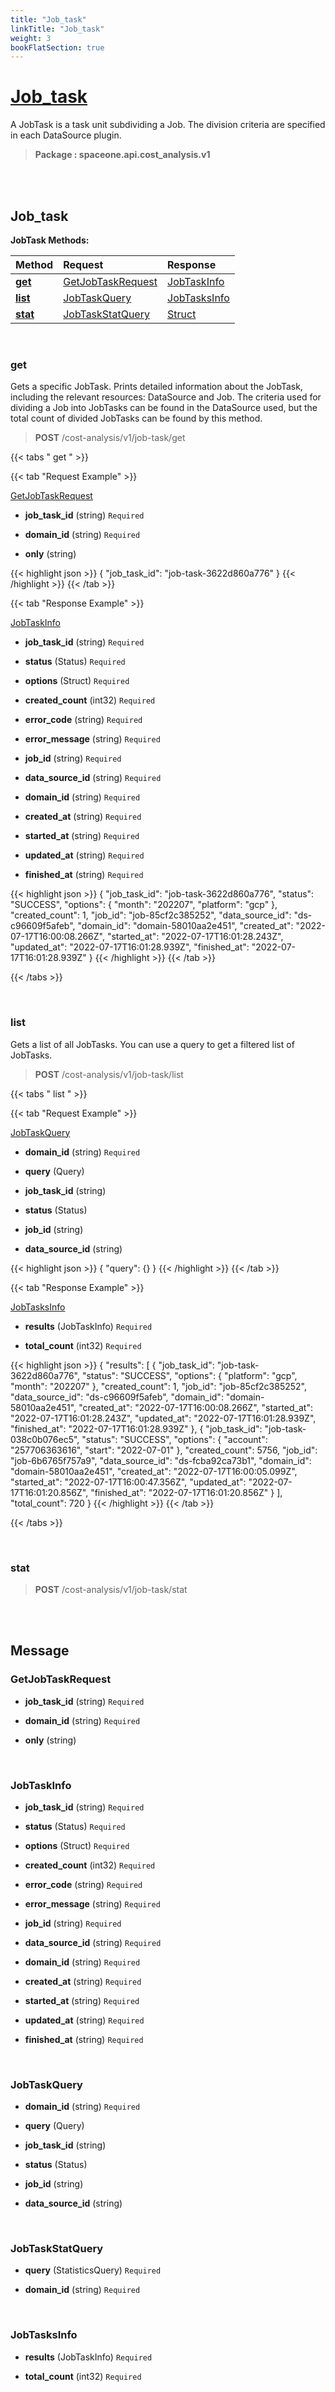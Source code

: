 ```yaml
---
title: "Job_task"
linkTitle: "Job_task"
weight: 3
bookFlatSection: true
---
```

# [Job_task](#Job_task)
A JobTask is a task unit subdividing a Job. The division criteria are specified in each DataSource plugin.


>  **Package : spaceone.api.cost_analysis.v1**

<br>
<br>

## Job_task





**JobTask Methods:**


| Method | Request | Response |
| :----- | :-------- | :-------- |
| [**get**](./JobTask#get) | [GetJobTaskRequest](JobTask#getjobtaskrequest) | [JobTaskInfo](./JobTask#jobtaskinfo) |
| [**list**](./JobTask#list) | [JobTaskQuery](JobTask#jobtaskquery) | [JobTasksInfo](./JobTask#jobtasksinfo) |
| [**stat**](./JobTask#stat) | [JobTaskStatQuery](JobTask#jobtaskstatquery) | [Struct](./JobTask#struct) |



    
<br>

### get

Gets a specific JobTask. Prints detailed information about the JobTask, including the relevant resources: DataSource and Job. The criteria used for dividing a Job into JobTasks can be found in the DataSource used, but the total count of divided JobTasks can be found by this method.



> **POST** /cost-analysis/v1/job-task/get
>





 {{< tabs " get " >}}

 {{< tab "Request Example" >}}



[GetJobTaskRequest](./JobTask#getjobtaskrequest)

* **job_task_id** (string)  `Required` 


* **domain_id** (string)  `Required` 


* **only** (string) 





{{< highlight json >}}
{
   "job_task_id": "job-task-3622d860a776"
}
{{< /highlight >}}
{{< /tab >}}


 {{< tab "Response Example" >}}

[JobTaskInfo](#JOBTASKINFO)
* **job_task_id** (string)  `Required` 

* **status** (Status)  `Required` 

* **options** (Struct)  `Required` 

* **created_count** (int32)  `Required` 

* **error_code** (string)  `Required` 

* **error_message** (string)  `Required` 

* **job_id** (string)  `Required` 

* **data_source_id** (string)  `Required` 

* **domain_id** (string)  `Required` 

* **created_at** (string)  `Required` 

* **started_at** (string)  `Required` 

* **updated_at** (string)  `Required` 

* **finished_at** (string)  `Required` 



{{< highlight json >}}
{
   "job_task_id": "job-task-3622d860a776",
   "status": "SUCCESS",
   "options": {
       "month": "202207",
       "platform": "gcp"
   },
   "created_count": 1,
   "job_id": "job-85cf2c385252",
   "data_source_id": "ds-c96609f5afeb",
   "domain_id": "domain-58010aa2e451",
   "created_at": "2022-07-17T16:00:08.266Z",
   "started_at": "2022-07-17T16:01:28.243Z",
   "updated_at": "2022-07-17T16:01:28.939Z",
   "finished_at": "2022-07-17T16:01:28.939Z"
}
{{< /highlight >}}
{{< /tab >}}


{{< /tabs >}}


    
<br>

### list

Gets a list of all JobTasks. You can use a query to get a filtered list of JobTasks.



> **POST** /cost-analysis/v1/job-task/list
>





 {{< tabs " list " >}}

 {{< tab "Request Example" >}}



[JobTaskQuery](./JobTask#jobtaskquery)

* **domain_id** (string)  `Required` 


* **query** (Query) 


* **job_task_id** (string) 


* **status** (Status) 


* **job_id** (string) 


* **data_source_id** (string) 





{{< highlight json >}}
{
   "query": {}
}
{{< /highlight >}}
{{< /tab >}}


 {{< tab "Response Example" >}}

[JobTasksInfo](#JOBTASKSINFO)
* **results** (JobTaskInfo)  `Required` 

* **total_count** (int32)  `Required` 



{{< highlight json >}}
{
   "results": [
       {
           "job_task_id": "job-task-3622d860a776",
           "status": "SUCCESS",
           "options": {
               "platform": "gcp",
               "month": "202207"
           },
           "created_count": 1,
           "job_id": "job-85cf2c385252",
           "data_source_id": "ds-c96609f5afeb",
           "domain_id": "domain-58010aa2e451",
           "created_at": "2022-07-17T16:00:08.266Z",
           "started_at": "2022-07-17T16:01:28.243Z",
           "updated_at": "2022-07-17T16:01:28.939Z",
           "finished_at": "2022-07-17T16:01:28.939Z"
       },
       {
           "job_task_id": "job-task-038c0b076ec5",
           "status": "SUCCESS",
           "options": {
               "account": "257706363616",
               "start": "2022-07-01"
           },
           "created_count": 5756,
           "job_id": "job-6b6765f757a9",
           "data_source_id": "ds-fcba92ca73b1",
           "domain_id": "domain-58010aa2e451",
           "created_at": "2022-07-17T16:00:05.099Z",
           "started_at": "2022-07-17T16:00:47.356Z",
           "updated_at": "2022-07-17T16:01:20.856Z",
           "finished_at": "2022-07-17T16:01:20.856Z"
       }
   ],
   "total_count": 720
}
{{< /highlight >}}
{{< /tab >}}


{{< /tabs >}}


    
<br>

### stat





> **POST** /cost-analysis/v1/job-task/stat
>






    


<br>
<br>

## Message



### GetJobTaskRequest
* **job_task_id** (string)  `Required` 

    
* **domain_id** (string)  `Required` 

    
* **only** (string) 

    <br>

### JobTaskInfo
* **job_task_id** (string)  `Required` 

    
* **status** (Status)  `Required` 

    
* **options** (Struct)  `Required` 

    
* **created_count** (int32)  `Required` 

    
* **error_code** (string)  `Required` 

    
* **error_message** (string)  `Required` 

    
* **job_id** (string)  `Required` 

    
* **data_source_id** (string)  `Required` 

    
* **domain_id** (string)  `Required` 

    
* **created_at** (string)  `Required` 

    
* **started_at** (string)  `Required` 

    
* **updated_at** (string)  `Required` 

    
* **finished_at** (string)  `Required` 

    <br>

### JobTaskQuery
* **domain_id** (string)  `Required` 

    
* **query** (Query) 

    
* **job_task_id** (string) 

    
* **status** (Status) 

    
* **job_id** (string) 

    
* **data_source_id** (string) 

    <br>

### JobTaskStatQuery
* **query** (StatisticsQuery)  `Required` 

    
* **domain_id** (string)  `Required` 

    <br>

### JobTasksInfo
* **results** (JobTaskInfo)  `Required` 

    
* **total_count** (int32)  `Required` 

    <br>

